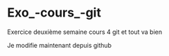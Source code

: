 # Exo_-cours_-git
Exercice deuxième semaine cours 4 git et tout va bien

Je modifie maintenant depuis github







